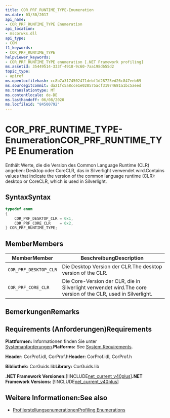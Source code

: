 ```yaml
---
title: COR_PRF_RUNTIME_TYPE-Enumeration
ms.date: 03/30/2017
api_name:
- COR_PRF_RUNTIME_TYPE Enumeration
api_location:
- mscorwks.dll
api_type:
- COM
f1_keywords:
- COR_PRF_RUNTIME_TYPE
helpviewer_keywords:
- COR_PRF_RUNTIME_TYPE enumeration [.NET Framework profiling]
ms.assetid: 35449514-333f-4918-9c60-7aa198d655d2
topic_type:
- apiref
ms.openlocfilehash: cc8b7a3174502471debf1d28725ed26c847eeb69
ms.sourcegitcommit: da21fc5a8cce1e028575acf31974681a1bc5aeed
ms.translationtype: MT
ms.contentlocale: de-DE
ms.lasthandoff: 06/08/2020
ms.locfileid: "84500792"
---
```

# <a name="cor_prf_runtime_type-enumeration"></a><span data-ttu-id="27d3a-102">COR_PRF_RUNTIME_TYPE-Enumeration</span><span class="sxs-lookup"><span data-stu-id="27d3a-102">COR_PRF_RUNTIME_TYPE Enumeration</span></span>
<span data-ttu-id="27d3a-103">Enthält Werte, die die Version des Common Language Runtime (CLR) angeben: Desktop oder CoreCLR, das in Silverlight verwendet wird.</span><span class="sxs-lookup"><span data-stu-id="27d3a-103">Contains values that indicate the version of the common language runtime (CLR): desktop or CoreCLR, which is used in Silverlight.</span></span>  
  
## <a name="syntax"></a><span data-ttu-id="27d3a-104">Syntax</span><span class="sxs-lookup"><span data-stu-id="27d3a-104">Syntax</span></span>  
  
```cpp  
typedef enum  
{  
    COR_PRF_DESKTOP_CLR = 0x1,  
    COR_PRF_CORE_CLR    = 0x2,  
} COR_PRF_RUNTIME_TYPE;  
```  
  
## <a name="members"></a><span data-ttu-id="27d3a-105">Member</span><span class="sxs-lookup"><span data-stu-id="27d3a-105">Members</span></span>  
  
|<span data-ttu-id="27d3a-106">Member</span><span class="sxs-lookup"><span data-stu-id="27d3a-106">Member</span></span>|<span data-ttu-id="27d3a-107">Beschreibung</span><span class="sxs-lookup"><span data-stu-id="27d3a-107">Description</span></span>|  
|------------|-----------------|  
|`COR_PRF_DESKTOP_CLR`|<span data-ttu-id="27d3a-108">Die Desktop Version der CLR.</span><span class="sxs-lookup"><span data-stu-id="27d3a-108">The desktop version of the CLR.</span></span>|  
|`COR_PRF_CORE_CLR`|<span data-ttu-id="27d3a-109">Die Core-Version der CLR, die in Silverlight verwendet wird.</span><span class="sxs-lookup"><span data-stu-id="27d3a-109">The core version of the CLR, used in Silverlight.</span></span>|  
  
## <a name="remarks"></a><span data-ttu-id="27d3a-110">Bemerkungen</span><span class="sxs-lookup"><span data-stu-id="27d3a-110">Remarks</span></span>  
  
## <a name="requirements"></a><span data-ttu-id="27d3a-111">Requirements (Anforderungen)</span><span class="sxs-lookup"><span data-stu-id="27d3a-111">Requirements</span></span>  
 <span data-ttu-id="27d3a-112">**Plattformen:** Informationen finden Sie unter [Systemanforderungen](../../get-started/system-requirements.md).</span><span class="sxs-lookup"><span data-stu-id="27d3a-112">**Platforms:** See [System Requirements](../../get-started/system-requirements.md).</span></span>  
  
 <span data-ttu-id="27d3a-113">**Header:** CorProf.idl, CorProf.h</span><span class="sxs-lookup"><span data-stu-id="27d3a-113">**Header:** CorProf.idl, CorProf.h</span></span>  
  
 <span data-ttu-id="27d3a-114">**Bibliothek:** CorGuids.lib</span><span class="sxs-lookup"><span data-stu-id="27d3a-114">**Library:** CorGuids.lib</span></span>  
  
 <span data-ttu-id="27d3a-115">**.NET Framework Versionen:**[!INCLUDE[net_current_v40plus](../../../../includes/net-current-v40plus-md.md)]</span><span class="sxs-lookup"><span data-stu-id="27d3a-115">**.NET Framework Versions:** [!INCLUDE[net_current_v40plus](../../../../includes/net-current-v40plus-md.md)]</span></span>  
  
## <a name="see-also"></a><span data-ttu-id="27d3a-116">Weitere Informationen:</span><span class="sxs-lookup"><span data-stu-id="27d3a-116">See also</span></span>

- [<span data-ttu-id="27d3a-117">Profilerstellungsenumerationen</span><span class="sxs-lookup"><span data-stu-id="27d3a-117">Profiling Enumerations</span></span>](profiling-enumerations.md)
